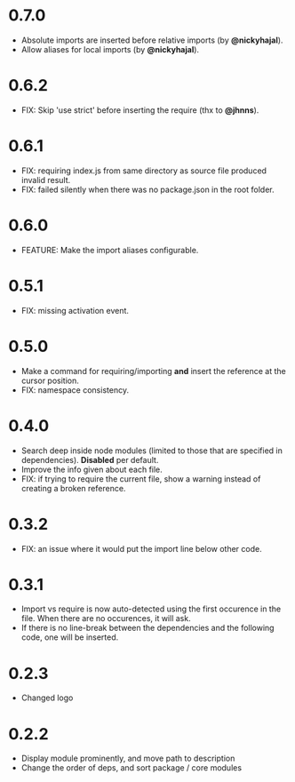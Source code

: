 # 0.7.0

- Absolute imports are inserted before relative imports (by **@nickyhajal**).
- Allow aliases for local imports (by **@nickyhajal**).

# 0.6.2

- FIX: Skip 'use strict' before inserting the require (thx to **@jhnns**).

# 0.6.1

- FIX: requiring index.js from same directory as source file produced invalid result.
- FIX: failed silently when there was no package.json in the root folder.

# 0.6.0

- FEATURE: Make the import aliases configurable.

# 0.5.1

- FIX: missing activation event.

# 0.5.0

- Make a command for requiring/importing **and** insert the reference at the cursor position.
- FIX: namespace consistency.

# 0.4.0

- Search deep inside node modules (limited to those that are specified in dependencies). **Disabled** per default.
- Improve the info given about each file.
- FIX: if trying to require the current file, show a warning instead of creating a broken reference.

# 0.3.2

- FIX: an issue where it would put the import line below other code.

# 0.3.1

- Import vs require is now auto-detected using the first occurence in the file. When there are no occurences, it will ask.
- If there is no line-break between the dependencies and the following code, one will be inserted.

# 0.2.3

- Changed logo

# 0.2.2

- Display module prominently, and move path to description
- Change the order of deps, and sort package / core modules